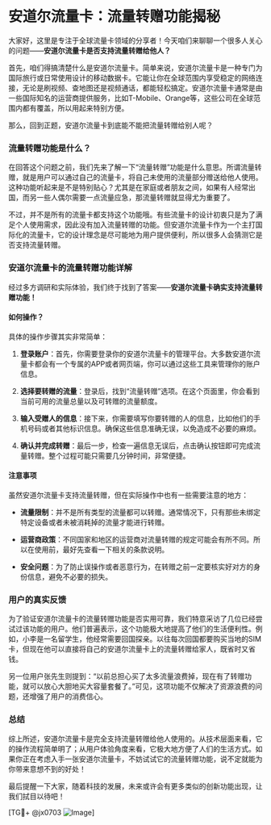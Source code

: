 # 安道尔流量卡：流量转赠功能揭秘

大家好，这里是专注于全球流量卡领域的分享者！今天咱们来聊聊一个很多人关心的问题——**安道尔流量卡是否支持流量转赠给他人？**

首先，咱们得搞清楚什么是安道尔流量卡。简单来说，安道尔流量卡是一种专门为国际旅行或日常使用设计的移动数据卡。它能让你在全球范围内享受稳定的网络连接，无论是刷视频、查地图还是视频通话，都能轻松搞定。安道尔流量卡通常是由一些国际知名的运营商提供服务，比如T-Mobile、Orange等，这些公司在全球范围内都有覆盖，所以用起来特别方便。

那么，回到正题，安道尔流量卡到底能不能把流量转赠给别人呢？

### 流量转赠功能是什么？

在回答这个问题之前，我们先来了解一下“流量转赠”功能是什么意思。所谓流量转赠，就是用户可以通过自己的流量卡，将自己未使用的流量部分赠送给他人使用。这种功能听起来是不是特别贴心？尤其是在家庭或者朋友之间，如果有人经常出国，而另一些人偶尔需要一点流量应急，那流量转赠就显得尤为重要了。

不过，并不是所有的流量卡都支持这个功能哦。有些流量卡的设计初衷只是为了满足个人使用需求，因此没有加入流量转赠的功能。但安道尔流量卡作为一个主打国际化的流量卡，它的设计理念是尽可能地为用户提供便利，所以很多人会猜测它是否支持流量转赠。

### 安道尔流量卡的流量转赠功能详解

经过多方调研和实际体验，我们终于找到了答案——**安道尔流量卡确实支持流量转赠功能！**

#### 如何操作？

具体的操作步骤其实非常简单：

1. **登录账户**：首先，你需要登录你的安道尔流量卡的管理平台。大多数安道尔流量卡都会有一个专属的APP或者网页端，你可以通过这些工具来管理你的账户信息。

2. **选择要转赠的流量**：登录后，找到“流量转赠”选项。在这个页面里，你会看到当前可用的流量总量以及可转赠的流量额度。

3. **输入受赠人的信息**：接下来，你需要填写你要转赠的人的信息，比如他们的手机号码或者其他标识信息。确保这些信息准确无误，以免造成不必要的麻烦。

4. **确认并完成转赠**：最后一步，检查一遍信息无误后，点击确认按钮即可完成流量转赠。整个过程可能只需要几分钟时间，非常便捷。

#### 注意事项

虽然安道尔流量卡支持流量转赠，但在实际操作中也有一些需要注意的地方：

- **流量限制**：并不是所有类型的流量都可以转赠。通常情况下，只有那些未绑定特定设备或者未被消耗掉的流量才能进行转赠。
  
- **运营商政策**：不同国家和地区的运营商对流量转赠的规定可能会有所不同。所以在使用前，最好先查看一下相关的条款说明。

- **安全问题**：为了防止误操作或者恶意行为，在转赠之前一定要核实好对方的身份信息，避免不必要的损失。

### 用户的真实反馈

为了验证安道尔流量卡的流量转赠功能是否实用可靠，我们特意采访了几位已经尝试过该功能的用户。他们普遍表示，这个功能极大地提高了他们的生活便利性。例如，小李是一名留学生，他经常需要回国探亲。以往每次回国都要购买当地的SIM卡，但现在他可以直接将自己的安道尔流量卡上的流量转赠给家人，既省时又省钱。

另一位用户张先生则提到：“以前总担心买了太多流量浪费掉，现在有了转赠功能，就可以放心大胆地买大容量套餐了。”可见，这项功能不仅解决了资源浪费的问题，还增强了用户的消费信心。

### 总结

综上所述，安道尔流量卡是完全支持流量转赠给他人使用的。从技术层面来看，它的操作流程简单明了；从用户体验角度来看，它极大地方便了人们的生活方式。如果你正在考虑入手一张安道尔流量卡，不妨试试它的流量转赠功能，说不定就能为你带来意想不到的好处！

最后提醒一下大家，随着科技的发展，未来或许会有更多类似的创新功能出现，让我们拭目以待吧！

[TG💪+ @jx0703 ![Image](https://github.com/user-attachments/assets/dbca1d08-cadb-493c-b0ec-ad6f7a83f270)]